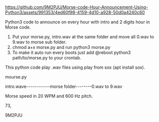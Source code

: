 


https://github.com/9M2PJU/Morse-code-Hour-Announcement-Using-Python3/assets/991353/4ed60f98-4159-4d10-a928-50d0a4240c60


Python3 code to announce on every hour with intro and 2 digits hour in Morse code.

1. Put your morse.py, intro.wav at the same folder and move all 0.wav to 9.wav to morse sub folder.
2. chmod a+x morse.py and run python3 morse.py
3. To make it auto run every boots just add @reboot python3 path/to/morse.py to your crontab.
   
This python code play .wav files using play from sox (apt install sox).

mourse.py

intro.wave------------morse folder--------0.wav to 9.wav

Morse speed in 20 WPM and 600 Hz pitch.





73,

9M2PJU
